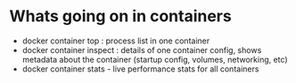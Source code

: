 # Whats going on in containers
- docker container top : process list in one container
- docker container inspect : details of one container config, shows metadata about the container (startup config, volumes, networking, etc)
- docker container stats - live performance stats for all containers
